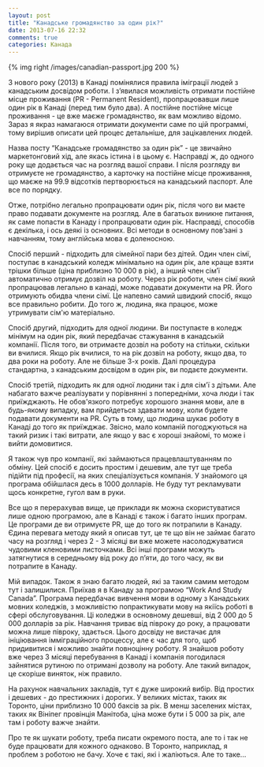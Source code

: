 ```yaml
---
layout: post
title: "Канадське громадянство за один рік?"
date: 2013-07-16 22:32
comments: true
categories: Канада 
---
```


{% img right /images/canadian-passport.jpg 200 %}

З нового року (2013) в Канаді помінялися правила іміграції людей з канадським досвідом роботи. І з’явилася можливість отримати постійне місце проживання (PR - Permanent Resident), пропрацювавши лише один рік в Канаді (перед тим було два). А постійне постійне місце проживання - це вже маєже громадянство, як вам можливо відомо. Зараз я якраз намагаюся отримати документи саме по цій программі, тому вирішив описати цей процес детальніше, для зацікавлених людей.
<!-- more -->
Назва посту “Канадське громадянство за один рік” - це звичайно маркетонговий хід, але якась істина і в цьому є. Насправді ж, до одного року ще додається час на розгляд вашої справи. І після розгляду ви отримуєте не громадянство, а карточку на постійне місце проживання, що маєже на 99.9 відсотків пертворюється на канадський паспорт. Але все по порядку.

Отже, потрібно легально пропрацювати один рік, після чого ви маєте право подавати документе на розгляд. Але в багатьох виникне питання, як саме попасти в Канаду і пропрацювати один рік. Насправді, способів є декілька, і ось деякі із основних. Всі методи в основному пов’зані з навчанням, тому англійська мова є доленосною. 

Спосіб перший - підходить для сімейної пари без дітей. Один член сімї, поступає в канадський коледж мінімально на один рік, але краще взяти трішки більше (ціна приблизно 10 000 в рік), а інший член сім’ї автоматично отримує дозвіл на роботу. Через рік роботи, член сімї який пропрацював легально в канаді, може подавати документи на PR. Його отримують обидва члени сімї. Це напевно самий швидкий спосіб, якщо все правильно робити. До того ж, людина, яка працює, може утримувати сім'ю матеріально. 

Спосіб другий, підходить для одної людини. Ви поступаєте в коледж мінімум на один рік, який передбачає стажування в канадській компанії. Після того, ви отримаєте дозвіл на роботу на стільки, скільки ви вчилися. Якщо рік вчилися, то на рік дозвіл на роботу, якщо два, то два роки на роботу. Але не більше 3-х років. Далі процедура стандартна, з канадським досвідом в один рік, ви подаєте документи. 

Спосіб третій, підходить як для одної людини так і для сім'ї з дітьми. Але набагато важче реалізувати у порівнянні з попередніми, хоча люди і так приїжджають. Не обов'язкого потребує хорошого знання мови, але в будь-якому випадку, вам прийдеться здавати мову, коли будете подавати документи на PR. Суть в тому, що людина шукає роботу в Канаді до того як приїжджає. Звісно, мало компаній погоджуються на такий ризик і такі витрати, але якщо у вас є хороші знайомі, то може і вийти домовитися. 

Я також чув про компанії, які займаються працевлаштуванням по обміну. Цей спосіб є досить простим і дешевим, але тут ще треба підійти під професії, на яких спеціалізується компанія. У знайомого ця програма обійшлася десь в 1000 долларів. Не буду тут рекламувати щось конкретне, гугол вам в руки.

Все що я перерахував вище, це приклади як можна скористуватися лише одною програмою, але в Канаді є також і багато інших програм. Це програми де ви отримуєте PR, ще до того як потрапили в Канаду. Єдина перевага методу який я описав тут, це те що він не займає багато часу на розгляд і через 2 - 3 місяці ви вже можете насолоджуватися чудовими кленовими листочками. Всі інші програми можуть затягнутися в середньому від року до п’яти, до того часу, як ви потрапите в Канаду.

Мій випадок. Також я знаю багато людей, які за таким самим методом тут і залишилися. Приїхав я в Канаду за програмою “Work And Study Canada”. Програма передбачає вивчення мови в одному з Канадських мовних коледжів, з можливістю попрактикувати мову на якіїсь роботі в сфері обслуговування. Ці коледжи в основному дешевші, від 2 000 до 5 000 долларів за рік. Навчання триває від півроку до року, а працювати можна лише півроку, здається. Цього досвіду не вистачає для ініціювання імміграційного процессу, але є час для того, щоб придивитися і можливо знайти повноцінну роботу. Я знайшов роботу вже через 3 місяці перебування в Канаді і компанія погодилася зайнятися рутиною по отримані дозволу на роботу. Але такий випадок, це скоріше виняток, ніж правило.

На рахунок навчальних закладів, тут є дуже широкий вибір. Від простих і дешевих - до престижних і дорогих. У великих містах, таких як Торонто, ціни приблизно 10 000 баксів за рік. В менш заселених містах, таких як Вініпег провінція Манітоба, ціна може бути і 5 000 за рік, але там і роботу важче знайти.

Про те як шукати роботу, треба писати окремого поста, але то і так не буде працювати для кожного однаково. В Торонто, наприклад, я проблем з роботою не бачу. Хоче є такі, які і жаліються. Але то таке...


